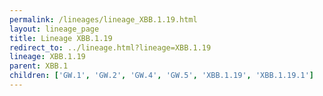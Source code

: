```yaml
---
permalink: /lineages/lineage_XBB.1.19.html
layout: lineage_page
title: Lineage XBB.1.19
redirect_to: ../lineage.html?lineage=XBB.1.19
lineage: XBB.1.19
parent: XBB.1
children: ['GW.1', 'GW.2', 'GW.4', 'GW.5', 'XBB.1.19', 'XBB.1.19.1']
---
```

